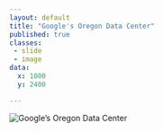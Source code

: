 ```yaml
---
layout: default
title: "Google's Oregon Data Center"
published: true
classes:
 - slide
 - image
data:
  x: 1000
  y: 2400

---
```


![Google’s Oregon Data Center](http://www.google.com/about/datacenters/gallery/images/_2000/DLS_013.jpg)